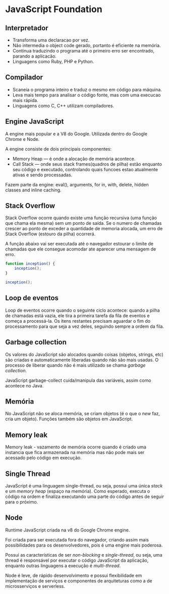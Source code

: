 # JavaScript Foundation

## Interpretador
* Transforma uma declaracao por vez.
* Não intermedia o object code gerado, portanto é eficiente na memória.
* Continua traduzindo o programa até o primeiro erro ser encontrado, parando a aplicacão.
* Linguagens como Ruby, PHP e Python.

## Compilador
* Scaneia o programa inteiro e traduz o mesmo em código para máquina.
* Leva mais tempo para analisar o código fonte, mas com uma execucao mais rápida.
* Linguagens como C, C++ utilizam compiladores.

## Engine JavaScript
A engine mais popular e a V8 do Google. Utilizada dentro do Google Chrome e Node.

A engine consiste de dois principais componentes:
- Memory Heap — é onde a alocação de memória acontece.
- Call Stack — onde seus stack frames(quadros de pilha) estão enquanto seu código e executado, controlando quais funcoes estao atualmente ativas e sendo processadas.

Fazem parte da engine: eval(), arguments, for in, with, delete, hidden classes and inline caching.

## Stack Overflow
Stack Overflow ocorre quando existe uma função recursiva (uma função que chama ela mesma) sem um ponto de saída. Se o numero de chamadas crescer ao ponto de exceder a quantidade de memoria alocada, um erro de Stack Overflow (estouro da pilha) ocorrerá.

A função abaixo vai ser executada até o navegador estourar o limite de chamadas que ele consegue acomodar ate aparecer uma mensagem de erro.
```js
function inception() {
    inception();
}

inception();
```

## Loop de eventos
Loop de eventos ocorre quando o seguinte ciclo acontece: quando a pilha de chamadas está vazia, ele tira a primeira tarefa da fila de eventos e começa a processá-la. Os itens restantes precisam aguardar o fim do processamento para que seja a vez deles, seguindo sempre a ordem da fila.

## Garbage collection
Os valores do JavaScript são alocados quando coisas (objetos, strings, etc) são criadas e automaticamente liberadas quando não são mais usadas. O processo de liberar quando não é mais utilizado se chama *garbage collection*.

JavaScript garbage-collect cuida/manipula das variáveis, assim como acontece no Java.

## Memória
No JavaScript não se aloca memória, se criam objetos (é o que o *new* faz, cria um objeto). Funções também são objetos em JavaScript.

## Memory leak
Memory leak - vazamento de memória ocorre quando é criado uma instancia que fica armazenada na memória mas não pode mais ser acessado pelo código em execução.

## Single Thread
JavaScript é uma linguagem single-thread, ou seja, possui uma única *stack* e um *memory heap* (espaço na memória). Como esperado, executa o código na ordem e finaliza executando uma parte do código antes de seguir para o próximo.

## Node
Runtime JavaScript criada na v8 do Google Chrome engine.

Foi criada para ser executada fora do navegador, criando assim mais possibilidades para os desenvolvedores, pois é uma engine mais poderosa.

Possui as características de ser *non-blocking* e *single-thread*, ou seja, uma thread é responsável por executar o código JavaScript da aplicação, enquanto outras linguagens a execução é *multi-thread*.

Node é leve, de rápido desenvolvimento e possui flexibilidade em implementação de serviços e componentes de arquiteturas como a de microsserviços e serverless.